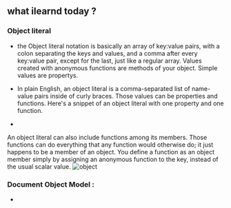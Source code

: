 ## what ilearnd today ?
 ### Object literal
* the Object literal notation is basically an array of key:value pairs, with a colon separating the keys and values, and a comma after every key:value pair, except for the last, just like a regular array. Values created with anonymous functions are methods of your object. Simple values are   propertys.

 * In plain English, an object literal is a comma-separated list of name-value pairs inside of curly braces. Those values can be properties and functions. Here's a snippet of an object literal with one property and one function. 
  - 
An object literal can also include functions among its members. Those functions can do everything that any function would otherwise do; it just happens to be a member of an object. You define a function as an object member simply by assigning an anonymous function to the key, instead of the usual scalar value. 
![object](https://lh3.googleusercontent.com/proxy/X4ZJ54Xs7Mkvh_7ulBeUccKYeRQfIE4vwPhebk3SmNz7inaPSvsNA250pLGRWs43VCdoUkc22OEw3NduE-0m9UuWDu-hPQ)

 ### Document Object Model :
 * 
